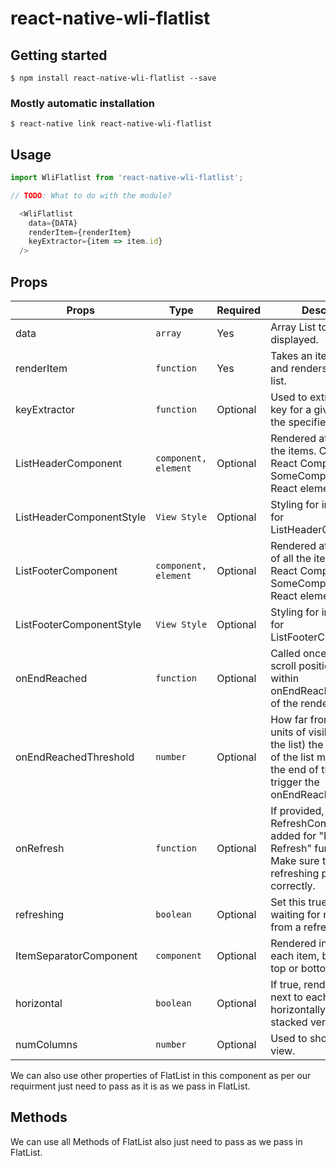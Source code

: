 # react-native-wli-flatlist

## Getting started

`$ npm install react-native-wli-flatlist --save`

### Mostly automatic installation

`$ react-native link react-native-wli-flatlist`

## Usage
```javascript
import WliFlatlist from 'react-native-wli-flatlist';

// TODO: What to do with the module?

  <WliFlatlist
    data={DATA}
    renderItem={renderItem}
    keyExtractor={item => item.id}
  />     

```

## Props

| **Props**                 | **Type**              | **Required**       | **Description**                                                               |
|----------------           |-------------------    |--------------------|-------------------------------------------------------------------------------|
| data                      | `array`               | Yes                | Array List to be displayed\.                                                  |
| renderItem                | `function`            | Yes                | Takes an item from data and renders it into the list\.                        |
| keyExtractor              | `function`            | Optional           | Used to extract a unique key for a given item at the specified index\.        |
| ListHeaderComponent       | `component, element`  | Optional           | Rendered at the top of all the items. Can be a React Component (e.g. SomeComponent), or a React element (e.g. <SomeComponent />)\.            |
| ListHeaderComponentStyle  | `View Style`          | Optional           | Styling for internal View for ListHeaderComponent\.                           |
| ListFooterComponent       | `component, element`  | Optional           | Rendered at the bottom of all the items. Can be a React Component (e.g. SomeComponent), or a React element (e.g. <SomeComponent />)\.            |
| ListFooterComponentStyle  | `View Style`          | Optional           | Styling for internal View for ListFooterComponent\.                           |
| onEndReached              | `function`            | Optional           | Called once when the scroll position gets within onEndReachedThreshold of the rendered content\.                   |
| onEndReachedThreshold     | `number`              | Optional           | How far from the end (in units of visible length of the list) the bottom edge of the list must be from the end of the content to trigger the onEndReached callback\.                                           |
| onRefresh                 | `function`            | Optional           | If provided, a standard RefreshControl will be added for "Pull to Refresh" functionality. Make sure to also set the refreshing prop correctly.                     |
| refreshing                | `boolean`             | Optional           | Set this true while waiting for new data from a refresh.\.                    |
| ItemSeparatorComponent    | `component`           | Optional           | Rendered in between each item, but not at the top or bottom\.                 |
| horizontal                | `boolean`             | Optional           | If true, renders items next to each other horizontally instead of stacked vertically\.                |
| numColumns                | `number`              | Optional           | Used to show list in grid view\.                                              |


We can also use other properties of FlatList in this component as per our requirment just need to pass as it is as we pass in FlatList.

## Methods

We can use all Methods of FlatList also just need to pass as we pass in FlatList.



